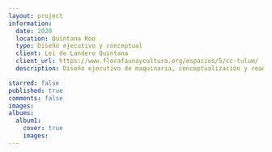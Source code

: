 ```yaml
---
layout: project
information:
  date: 2020
  location: Quintana Roo
  type: Diseño ejecutivo y conceptual
  client: Lei de Landero Quintana
  client_url: https://www.florafaunaycultura.org/espacios/5/cc-tulum/
  description: Diseño ejecutivo de maquinaria, conceptualización y readaptación en sitio del proyecto https://preciousplastic.com para el reciclado de plástico en las playas de la reserva natural de Tulúm

starred: false
published: true
comments: false
images:
albums:
  album1:
    cover: true
    images:
---
```

